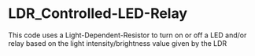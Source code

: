 # LDR_Controlled-LED-Relay
This code uses a Light-Dependent-Resistor to turn on or off a LED and/or relay based on the light intensity/brightness value given by the LDR

